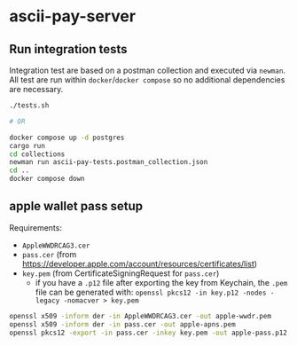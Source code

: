 # ascii-pay-server

## Run integration tests

Integration test are based on a postman collection and executed via `newman`. All test are run within `docker`/`docker compose` so no additional dependencies are necessary.

```bash
./tests.sh

# OR

docker compose up -d postgres
cargo run
cd collections
newman run ascii-pay-tests.postman_collection.json
cd ..
docker compose down
```

## apple wallet pass setup

Requirements:
- `AppleWWDRCAG3.cer`
- `pass.cer` (from https://developer.apple.com/account/resources/certificates/list)
- `key.pem` (from CertificateSigningRequest for `pass.cer`)
  - if you have a `.p12` file after exporting the key from Keychain, the `.pem` file can be generated with:
    `openssl pkcs12 -in key.p12 -nodes -legacy -nomacver > key.pem`

```bash
openssl x509 -inform der -in AppleWWDRCAG3.cer -out apple-wwdr.pem
openssl x509 -inform der -in pass.cer -out apple-apns.pem
openssl pkcs12 -export -in pass.cer -inkey key.pem -out apple-pass.p12
```
